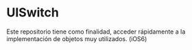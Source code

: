 UISwitch
========

Este repositorio tiene como finalidad, acceder rápidamente a la implementación de objetos muy utilizados. (iOS6)
